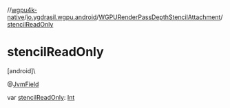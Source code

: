 //[wgpu4k-native](../../../index.md)/[io.ygdrasil.wgpu.android](../index.md)/[WGPURenderPassDepthStencilAttachment](index.md)/[stencilReadOnly](stencil-read-only.md)

# stencilReadOnly

[android]\

@[JvmField](https://kotlinlang.org/api/core/kotlin-stdlib/kotlin.jvm/-jvm-field/index.html)

var [stencilReadOnly](stencil-read-only.md): [Int](https://kotlinlang.org/api/core/kotlin-stdlib/kotlin/-int/index.html)